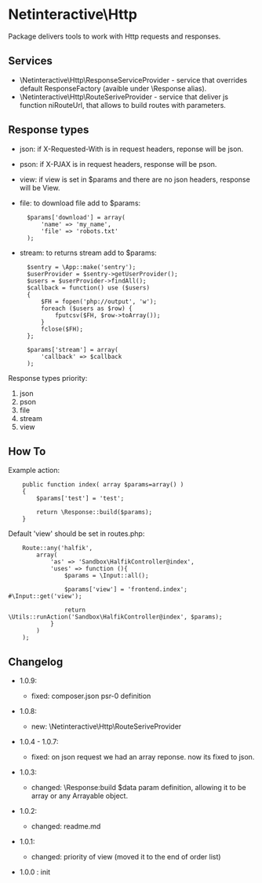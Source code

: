 Netinteractive\Http
===================

Package delivers tools to work with Http requests and responses.

## Services
 * \Netinteractive\Http\ResponseServiceProvider - service that overrides default ResponseFactory (avaible under \Response alias).
 * \Netinteractive\Http\RouteSeriveProvider - service that deliver js function niRouteUrl, that allows to build routes with parameters.
 
 
## Response types
* json: if X-Requested-With is in request headers, reponse will be json.
* pson: if X-PJAX is in request headers, response will be pson.
* view: if view is set in $params and there are no json headers, response will be View.
* file: to download file add to $params:
    
        $params['download'] = array(
            'name' => 'my_name',
            'file' => 'robots.txt'
        );

* stream: to returns stream add to $params:
        
        $sentry = \App::make('sentry');
        $userProvider = $sentry->getUserProvider();
        $users = $userProvider->findAll();
        $callback = function() use ($users)
        {
            $FH = fopen('php://output', 'w');
            foreach ($users as $row) {
                fputcsv($FH, $row->toArray());
            }
            fclose($FH);
        };
    
        $params['stream'] = array(
            'callback' => $callback
        );

Response types priority:

1. json
2. pson
3. file
4. stream
5. view

 
## How To
Example action:
  
        public function index( array $params=array() )
        {
            $params['test'] = 'test';
    
            return \Response::build($params);
        }

Default 'view' should be set in routes.php:

        Route::any('halfik',
            array(
                'as' => 'Sandbox\HalfikController@index',
                'uses' => function (){
                    $params = \Input::all();
                    
                    $params['view'] = 'frontend.index'; #\Input::get('view');
                    
                    return \Utils::runAction('Sandbox\HalfikController@index', $params);
                }
            )
        );
        


## Changelog

* 1.0.9:
    * fixed: composer.json psr-0 definition

* 1.0.8:
    * new: \Netinteractive\Http\RouteSeriveProvider
    
* 1.0.4 - 1.0.7:
    * fixed: on json request we had an array reponse. now its fixed to json.

* 1.0.3:
    * changed: \Response:build $data param definition, allowing it to be array or any Arrayable object.

* 1.0.2:
    * changed: readme.md

* 1.0.1: 
   * changed: priority of view (moved it to the end of order list)

* 1.0.0 : init